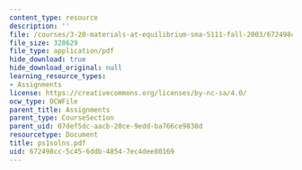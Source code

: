 ```yaml
---
content_type: resource
description: ''
file: /courses/3-20-materials-at-equilibrium-sma-5111-fall-2003/672498cc5c456ddb48547ec4dee80169_ps1solns.pdf
file_size: 328629
file_type: application/pdf
hide_download: true
hide_download_original: null
learning_resource_types:
- Assignments
license: https://creativecommons.org/licenses/by-nc-sa/4.0/
ocw_type: OCWFile
parent_title: Assignments
parent_type: CourseSection
parent_uid: 07def5dc-aacb-20ce-9edd-ba766ce9838d
resourcetype: Document
title: ps1solns.pdf
uid: 672498cc-5c45-6ddb-4854-7ec4dee80169
---
```


